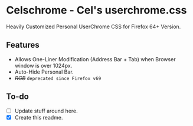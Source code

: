 # Celschrome - Cel's userchrome.css   

Heavily Customized Personal UserChrome CSS for Firefox 64+ Version.

## Features

- Allows One-Liner Modification (Address Bar + Tab) when Browser window is over 1024px.
- Auto-Hide Personal Bar.
- ~~*RGB*~~ `deprecated since Firefox v69`

## To-do
- [ ] Update stuff around here.  
- [x] Create this readme.
